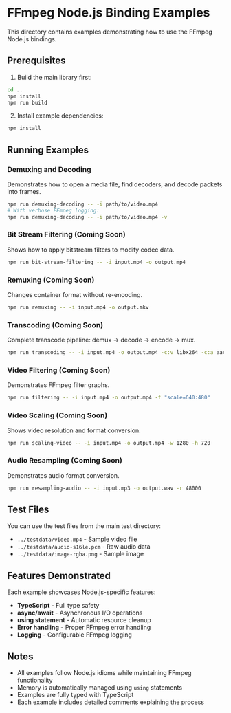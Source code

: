 # FFmpeg Node.js Binding Examples

This directory contains examples demonstrating how to use the FFmpeg Node.js bindings.

## Prerequisites

1. Build the main library first:
```bash
cd ..
npm install
npm run build
```

2. Install example dependencies:
```bash
npm install
```

## Running Examples

### Demuxing and Decoding
Demonstrates how to open a media file, find decoders, and decode packets into frames.

```bash
npm run demuxing-decoding -- -i path/to/video.mp4
# With verbose FFmpeg logging:
npm run demuxing-decoding -- -i path/to/video.mp4 -v
```

### Bit Stream Filtering (Coming Soon)
Shows how to apply bitstream filters to modify codec data.

```bash
npm run bit-stream-filtering -- -i input.mp4 -o output.mp4
```

### Remuxing (Coming Soon)
Changes container format without re-encoding.

```bash
npm run remuxing -- -i input.mp4 -o output.mkv
```

### Transcoding (Coming Soon)
Complete transcode pipeline: demux → decode → encode → mux.

```bash
npm run transcoding -- -i input.mp4 -o output.mp4 -c:v libx264 -c:a aac
```

### Video Filtering (Coming Soon)
Demonstrates FFmpeg filter graphs.

```bash
npm run filtering -- -i input.mp4 -o output.mp4 -f "scale=640:480"
```

### Video Scaling (Coming Soon)
Shows video resolution and format conversion.

```bash
npm run scaling-video -- -i input.mp4 -o output.mp4 -w 1280 -h 720
```

### Audio Resampling (Coming Soon)
Demonstrates audio format conversion.

```bash
npm run resampling-audio -- -i input.mp3 -o output.wav -r 48000
```

## Test Files

You can use the test files from the main test directory:
- `../testdata/video.mp4` - Sample video file
- `../testdata/audio-s16le.pcm` - Raw audio data
- `../testdata/image-rgba.png` - Sample image

## Features Demonstrated

Each example showcases Node.js-specific features:
- **TypeScript** - Full type safety
- **async/await** - Asynchronous I/O operations
- **using statement** - Automatic resource cleanup
- **Error handling** - Proper FFmpeg error handling
- **Logging** - Configurable FFmpeg logging

## Notes

- All examples follow Node.js idioms while maintaining FFmpeg functionality
- Memory is automatically managed using `using` statements
- Examples are fully typed with TypeScript
- Each example includes detailed comments explaining the process